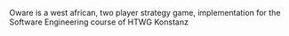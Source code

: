 Oware is a west african, two player strategy game, 
implementation for the Software Engineering course of HTWG Konstanz
